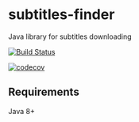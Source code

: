 # subtitles-finder
Java library for subtitles downloading

[![Build Status](https://travis-ci.org/mozvip/subtitles-finder.svg?branch=master)](https://travis-ci.org/mozvip/subtitles-finder)

[![codecov](https://codecov.io/gh/mozvip/subtitles-finder/branch/master/graph/badge.svg)](https://codecov.io/gh/mozvip/subtitles-finder)

## Requirements

Java 8+